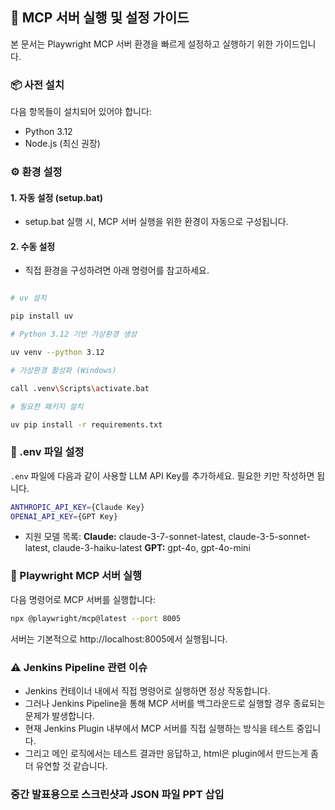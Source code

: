 ## 🚀 MCP 서버 실행 및 설정 가이드

본 문서는 Playwright MCP 서버 환경을 빠르게 설정하고 실행하기 위한 가이드입니다.

### 📦 사전 설치

다음 항목들이 설치되어 있어야 합니다:

- Python 3.12
- Node.js (최신 권장)

### ⚙️ 환경 설정

#### 1. 자동 설정 (setup.bat)

- setup.bat 실행 시, MCP 서버 실행을 위한 환경이 자동으로 구성됩니다.

#### 2. 수동 설정

- 직접 환경을 구성하려면 아래 명령어를 참고하세요.

```bash

# uv 설치

pip install uv

# Python 3.12 기반 가상환경 생성

uv venv --python 3.12

# 가상환경 활성화 (Windows)

call .venv\Scripts\activate.bat

# 필요한 패키지 설치

uv pip install -r requirements.txt
```

### 🔐 .env 파일 설정

`.env` 파일에 다음과 같이 사용할 LLM API Key를 추가하세요.
필요한 키만 작성하면 됩니다.

```bash
ANTHROPIC_API_KEY={Claude Key}
OPENAI_API_KEY={GPT Key}
```

- 지원 모델 목록:
  **Claude:** claude-3-7-sonnet-latest, claude-3-5-sonnet-latest, claude-3-haiku-latest
  **GPT:** gpt-4o, gpt-4o-mini

### 🧪 Playwright MCP 서버 실행

다음 명령어로 MCP 서버를 실행합니다:

```bash
npx @playwright/mcp@latest --port 8005
```

서버는 기본적으로 http://localhost:8005에서 실행됩니다.

### ⚠️ Jenkins Pipeline 관련 이슈

- Jenkins 컨테이너 내에서 직접 명령어로 실행하면 정상 작동합니다.
- 그러나 Jenkins Pipeline을 통해 MCP 서버를 백그라운드로 실행할 경우 종료되는 문제가 발생합니다.
- 현재 Jenkins Plugin 내부에서 MCP 서버를 직접 실행하는 방식을 테스트 중입니다.
- 그리고 메인 로직에서는 테스트 결과만 응답하고, html은 plugin에서 만드는게 좀 더 유연할 것 같습니다.

### 중간 발표용으로 스크린샷과 JSON 파일 PPT 삽입
